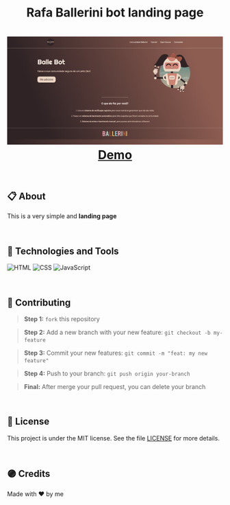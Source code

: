 <h1 align="center">
  <p>Rafa Ballerini bot landing page</p>
</h1>

<h1 align="center">
  <img src="./assets/img/screenshots/rafa_balle_1.png" />
  <a href="https://cutekitten001.github.io/landing_page_balle_bot/" target="_blank">Demo</a>
</h1>

<br>

## 📋 About

This is a very simple and **landing page**

<br>

## 🚀 Technologies and Tools

<p align="left">
  <a>
    <img alt="HTML" src="https://img.shields.io/badge/html5-%23E34F26.svg?style=for-the-badge&logo=html5&logoColor=white"/>
  </a>

  <a>
    <img alt="CSS" src="https://img.shields.io/badge/css3-%231572B6.svg?style=for-the-badge&logo=css3&logoColor=white"/>
  </a>

  <a>
    <img alt="JavaScript" src="https://img.shields.io/badge/javascript-%23323330.svg?style=for-the-badge&logo=javascript&logoColor=%23F7DF1E"/>
  </a>
</p>

<br>

## 🌱 Contributing

> <strong>Step 1:</strong> `fork` this repository

> <strong>Step 2:</strong> Add a new branch with your new feature: `git checkout -b my-feature`

> <strong>Step 3:</strong> Commit your new features: `git commit -m "feat: my new feature"`

> <strong>Step 4:</strong> Push to your branch: `git push origin your-branch`

> <strong>Final:</strong> After merge your pull request, you can delete your branch

<br>

## 📑 License

This project is under the MIT license. See the file [LICENSE](https://github.com/cutekitten001/landing_page_balle_bot/blob/main/LICENSE) for more details.

<br>

## 🟣 Credits

Made with ❤ by me
